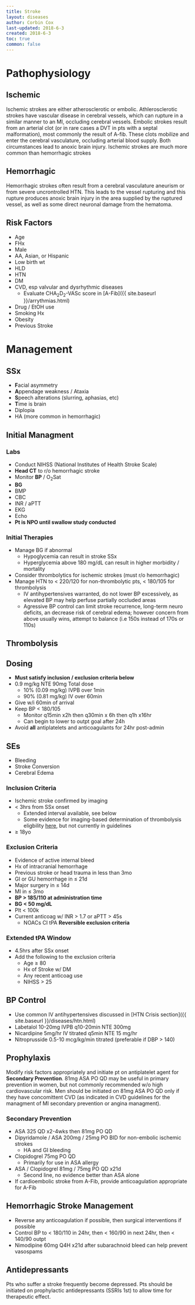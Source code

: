 ```yaml
---
title: Stroke
layout: diseases
author: Corbin Cox
last-updated: 2018-6-3
created: 2018-6-3
toc: true
common: false
---
```


# Pathophysiology
## Ischemic
Ischemic strokes are either atherosclerotic or embolic. Athlerosclerotic strokes have vascular disease in cerebral vessels, which can rupture in a similar manner to an MI, occluding cerebral vessels. Embolic strokes result from an arterial clot (or in rare cases a DVT in pts with a septal malformation), most commonly the result of A-fib. These clots mobilize and enter the cerebral vasculature, occluding arterial blood supply. Both circumstances lead to anoxic brain injury. Ischemic strokes are much more common than hemorrhagic strokes

## Hemorrhagic
Hemorrhagic strokes often result from a cerebral vasculature aneurism or from severe uncrontrolled HTN. This leads to the vessel rupturing and this rupture produces anoxic brain injury in the area supplied by the ruptured vessel, as well as some direct neuronal damage from the hematoma.

## Risk Factors
* Age
* FHx
* Male
* AA, Asian, or Hispanic
* Low birth wt
* HLD
* HTN
* DM
* CVD, esp valvular and dysrhythmic diseases
  * Evaluate CHA<sub>2</sub>D<sub>2</sub>-VASc score in [A-Fib]({{ site.baseurl }}/arrythmias.html)
* Drug / EtOH use
* Smoking Hx
* Obesity
* Previous Stroke

# Management

## SSx
* **F**acial asymmetry
* **A**ppendage weakness / Ataxia
* **S**peech alterations (slurring, aphasias, etc)
* **T**ime is brain
* Diplopia
* HA (more common in hemorrhagic)

## Initial Managment
### Labs
* Conduct NIHSS (National Institutes of Health Stroke Scale)
* **Head CT** to r/o hemorrhagic stroke
* Monitor **BP** / O<sub>2</sub>Sat
* **BG**
* BMP
* CBC
* INR / aPTT
* EKG
* Echo
* **Pt is NPO until swallow study conducted**

### Initial Therapies
* Manage BG if abnormal
  * Hypoglycemia can result in stroke SSx
  * Hyperglycemia above 180 mg/dL can result in higher morbidity / mortality
* Consider thrombolytics for ischemic strokes (must r/o hemorrhagic)
* Manage HTN to &lt; 220/120 for non-thrombolytic pts, &lt; 180/105 for thrombolysis
  * IV antihypertensives warranted, do not lower BP excessively, as elevated BP may help perfuse partially occluded areas
  * Agressive BP control can limit stroke recurrence, long-term neuro deficits, an decrease risk of cerebral edema; however concern from above usually wins, attempt to balance (i.e 150s instead of 170s or 110s)

## Thrombolysis
## Dosing
* **Must satisfy inclusion / exclusion criteria below**
* 0.9 mg/kg NTE 90mg Total dose
  * 10% (0.09 mg/kg) IVPB over 1min
  * 90% (0.81 mg/kg) IV over 60min
* Give w/i 60min of arrival
* Keep BP &lt; 180/105
  * Monitor q15min x2h then q30min x 6h then q1h x16hr
  * Can begin to lower to outpt goal after 24h
* Avoid **all** antiplatelets and anticoagulants for 24hr post-admin

## SEs
* Bleeding
* Stroke Conversion
* Cerebral Edema

### Inclusion Criteria
* Ischemic stroke confirmed by imaging
* &lt; 3hrs from SSx onset
  * Extended interval available, see below
  * Some evidence for imaging-based determination of thrombolysis eligbility [here](https://www.nejm.org/doi/full/10.1056/NEJMoa1804355), but not currently in guidelines
* &ge; 18yo

### Exclusion Criteria
* Evidence of active internal bleed
* Hx of intracranial hemorrhage
* Previous stroke or head trauma in less than 3mo
* GI or GU hemorrhage in &le; 21d
* Major surgery in &le; 14d
* MI in &le; 3mo
* **BP &gt; 185/110 at administration time**
* **BG &lt; 50 mg/dL**
* Plt &lt; 100k
* Current anticoag w/ INR &gt; 1.7 or aPTT &gt; 45s
  * NOACs CI tPA
**Reversible exclusion criteria**

### Extended tPA Window
* 4.5hrs after SSx onset
* Add the following to the exclusion criteria
  * Age &ge; 80
  * Hx of Stroke w/ DM
  * Any recent anticoag use
  * NIHSS &gt; 25
  
## BP Control
* Use common IV antihypertensives discussed in [HTN Crisis section]({{ site.baseurl }}/diseases/htn.html)
* Labetalol 10-20mg IVPB q10-20min NTE 300mg
* Nicardipine 5mg/hr IV titrated q5min NTE 15 mg/hr
* Nitroprusside 0.5-10 mcg/kg/min titrated (preferable if DBP &gt; 140)

## Prophylaxis
Modify risk factors appropriately and initiate pt on antiplatelet agent for **Secondary Prevention**. 81mg ASA PO QD may be useful in primary prevention in women, but not commonly recommended w/o high cardiovascular risk. Men should be initiated on 81mg ASA PO QD only if they have concomittent CVD (as indicated in CVD guidelines for the managment of MI secondary prevention or angina managment).

### Secondary Prevention
* ASA 325 QD x2-4wks then 81mg PO QD
* Dipyridamole / ASA 200mg / 25mg PO BID for non-embolic ischemic strokes
  * HA and GI bleeding
* Clopidogrel 75mg PO QD
  * Primarily for use in ASA allergy
* ASA / Clopidogrel 81mg / 75mg PO QD x21d
  * Second line, no evidence better than ASA alone
* If cardioembolic stroke from A-Fib, provide anticoagulation appropriate for A-Fib

## Hemorrhagic Stroke Management
* Reverse any anticoagulation if possible, then surgical interventions if possible
* Control BP to &lt; 180/110 in 24hr, then &lt; 160/90 in next 24hr, then &lt; 140/90 outpt
* Nimodipine 60mg Q4H x21d after subarachnoid bleed can help prevent vasospams

## Antidepressants
Pts who suffer a stroke frequently become depressed. Pts should be initiated on prophylactic antidepressants (SSRIs 1st) to allow time for therapeutic effect.
